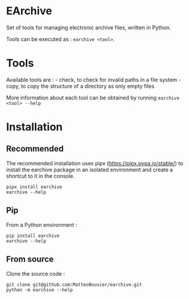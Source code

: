 # EArchive
Set of tools for managing electronic archive files, written in Python.

Tools can be executed as : `earchive <tool>`.


# Tools
Available tools are :
    - check, to check for invalid paths in a file system
    - copy, to copy the structure of a directory as only empty files

More information about each tool can be obtained by running `earchive <tool> --help`


# Installation

## Recommended
The recommended installation uses pipx (https://pipx.pypa.io/stable/) to install the earchive package in an 
isolated environment and create a shortcut to it in the console.

```shell
pipx install earchive
earchive --help
```

## Pip
From a Python environment :

```shell
pip install earchive
earchive --help
```

## From source
Clone the source code :

```
git clone git@github.com:MatteoBouvier/earchive.git
python -m earchive --help
```

